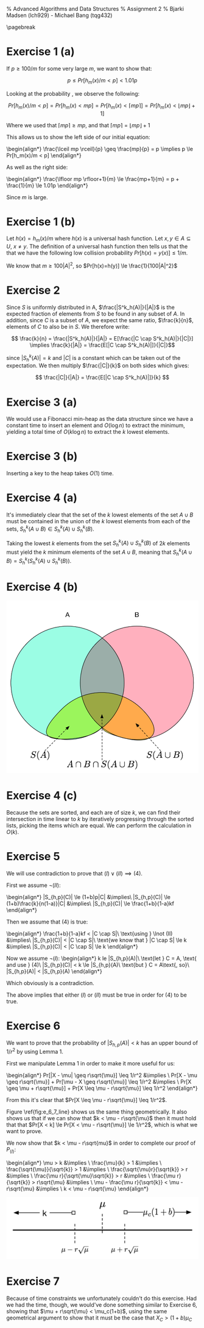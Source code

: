 % Advanced Algorithms and Data Structures
% Assignment 2
% Bjarki Madsen (lch929) - Michael Bang (tqg432)

\pagebreak

# Exercise 1 (a)

If $p \geq 100/m$ for some very large $m$, we want to show that:

$$ p \leq Pr[h_{m}(x) / m < p] < 1.01p $$

Looking at the probability , we observe the following:

$$Pr[h_{m}(x) / m < p] = Pr[h_{m}(x) < mp ] = Pr[h_m(x) < \lceil mp \rceil] = Pr[h_m(x) < \lfloor mp \rfloor + 1]$$

Where we used that $\lceil mp \rceil \ge mp$, and that $\lceil mp \rceil = \lfloor mp \rfloor+1$

This allows us to show the left side of our initial equation:

\begin{align*}
    \frac{\lceil mp \rceil}{p} \geq \frac{mp}{p} = p \implies
    p \le Pr[h_m(x)/m < p]
\end{align*}

As well as the right side:

\begin{align*}
    \frac{\lfloor mp \rfloor+1}{m} \le \frac{mp+1}{m} = p + \frac{1}{m} \le 1.01p
\end{align*}

Since $m$ is large.


# Exercise 1 (b)

Let $h(x) = h_m(x)/m$ where $h(x)$ is a universal hash function. Let $x, y \in A \subseteq U,\ x \ne y$. The definition of a universal hash function then tells us that the that we have the following low collision probability $Pr[h(x)=y(x)] \le 1/m$.

We know that $m \ge 100|A|^2$, so $Pr[h(x)=h(y)] \le \frac{1}{100|A|^2}$


# Exercise 2

Since $S$ is uniformly distributed in A, $\frac{|S^k_h(A)|}{|A|}$ is the expected fraction of elements from $S$ to be found in any subset of $A$. In addition, since $C$ is a subset of $A$, we expect the same ratio, $\frac{k}{n}$, elements of $C$ to also be in $S$. We therefore write:

$$ \frac{k}{n} = \frac{|S^k_h(A)|}{|A|} = E[\frac{|C \cap S^k_h(A)|}{|C|}] \implies \frac{k}{|A|} = \frac{E[|C \cap S^k_h(A)|]}{|C|}$$

since $|S^k_h(A)| = k$ and $|C|$ is a constant which can be taken out of the expectation. We then multiply $\frac{|C|}{k}$ on both sides which gives:

$$ \frac{|C|}{|A|} = \frac{E[|C \cap S^k_h(A)|]}{k} $$

# Exercise 3 (a)

We would use a Fibonacci min-heap as the data structure since we have a constant time to insert an element and $O(\log n)$ to extract the minimum, yielding a total time of $O(k\log n)$ to extract the $k$ lowest elements.

# Exercise 3 (b)

Inserting a key to the heap takes $O(1)$ time.

# Exercise 4 (a)

It's immediately clear that the set of the $k$ lowest elements of the set $A \cup B$ must be contained in the union of the $k$ lowest elements from each of the sets, $S^k_h(A \cup B) \in S^k_h(A) \cup S^k_h(B)$.

Taking the lowest $k$ elements from the set $S^k_h(A) \cup S^k_h(B)$ of $2k$ elements must yield the $k$ minimum elements of the set $A \cup B$, meaning that $S^k_h(A \cup B) = S^k_h(S^k_h(A) \cup S^k_h(B))$.

# Exercise 4 (b)

![The intersections of bottom-_K_ samples\label{fig:e_4}](figures/e_4.png)

# Exercise 4 (c)

Because the sets are sorted, and each are of size $k$, we can find their intersection in time linear to $k$ by iteratively progressing through the sorted lists, picking the items which are equal. We can perform the calculation in $O(k)$.

# Exercise 5

We will use contradiction to prove that $(I) \lor (II) \implies (4)$.

First we assume $\lnot (II)$:

\begin{align*}
    |S_{h,p}(C)| \le (1+b)p|C| &\implies\\
    |S_{h,p}(C)| \le (1+b)\frac{k}{n(1-a)}|C| &\implies\\
    |S_{h,p}(C)| \le \frac{1+b}{1-a}kf
\end{align*}

Then we assume that $(4)$ is true:

\begin{align*}
    \frac{1+b}{1-a}kf < |C \cap S|\\
    \text{using } \lnot (II) &\implies\\
    |S_{h,p}(C)| < |C \cap S|\\
    \text{we know that } |C \cap S| \le k &\implies\\
    |S_{h,p}(C)| < |C \cap S| \le k
\end{align*}

Now we assume $\lnot(I)$:
\begin{align*}
    k le |S_{h,p}(A)|\\
    \text{let } C = A, \text{ and use } (4)\\
    |S_{h,p}(C)| < k \le |S_{h,p}(A)\\
    \text{but } C = A\text{, so}\\
    |S_{h,p}(A)| < |S_{h,p}(A)
\end{align*}

Which obviously is a contradiction.

The above implies that either $(I)$ or $(II)$ must be true in order for $(4)$ to be true.

# Exercise 6

We want to prove that the probability of $|S_{h,p}(A)| < k$ has an upper bound of $1 / r^2$ by using Lemma 1.

First we manipulate Lemma 1 in order to make it more useful for us:

\begin{align*}
    Pr[|X - \mu| \geq r\sqrt{\mu}] \leq 1/r^2       &\implies \\
    Pr[X - \mu \geq r\sqrt{\mu}] + Pr[\mu - X \geq r\sqrt{\mu}] \leq 1/r^2 &\implies \\
    Pr[X \geq \mu + r\sqrt{\mu}] + Pr[X \leq \mu - r\sqrt{\mu}] \leq 1/r^2
\end{align*}

From this it's clear that $Pr[X \leq \mu - r\sqrt{\mu}] \leq 1/r^2$.

Figure \ref{fig:e_6_7_line} shows us the same thing geometrically. It also shows us that if we can show that $k < \mu - r\sqrt{\mu}$ then it must hold that that $Pr[X < k] \le Pr[X < \mu - r\sqrt{\mu}] \le 1/r^2$, which is what we want to prove.

We now show that $k < \mu - r\sqrt{mu}$ in order to complete our proof of $P_{(I)}$:

\begin{align*}
    \mu > k                                          &\implies \\
    \frac{\mu}{k} > 1                                &\implies \\
    \frac{\sqrt{\mu}}{\sqrt{k}} > 1                  &\implies \\
    \frac{\sqrt{\mu}r}{\sqrt{k}} > r                 &\implies \\
    \frac{\mu r}{\sqrt{\mu}\sqrt{k}} > r             &\implies \\
    \frac{\mu r}{\sqrt{k}} > r\sqrt{\mu}             &\implies \\
    \mu - \frac{\mu r}{\sqrt{k}} < \mu - r\sqrt{\mu} &\implies \\
    k < \mu - r\sqrt{\mu}
\end{align*}


![Visualization of the probabilities for Lemma 1\label{fig:e_6_7_line}](figures/e_6_7_line.png)

# Exercise 7

Because of time constraints we unfortunately couldn't do this exercise. Had we had the time, though, we would've done something similar to Exercise 6, showing that $\mu + r\sqrt{\mu} < \mu_c(1+b)$, using the same geometrical argument to show that it must be the case that $X_C > (1+b)\mu_C$
